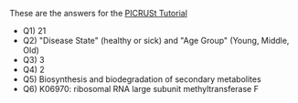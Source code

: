 These are the answers for the [PICRUSt Tutorial](PICRUSt-tutorial)
* Q1) 21
* Q2) "Disease State" (healthy or sick) and "Age Group" (Young, Middle, Old)
* Q3) 3
* Q4) 2
* Q5) Biosynthesis and biodegradation of secondary metabolites
* Q6) K06970: ribosomal RNA large subunit methyltransferase F

